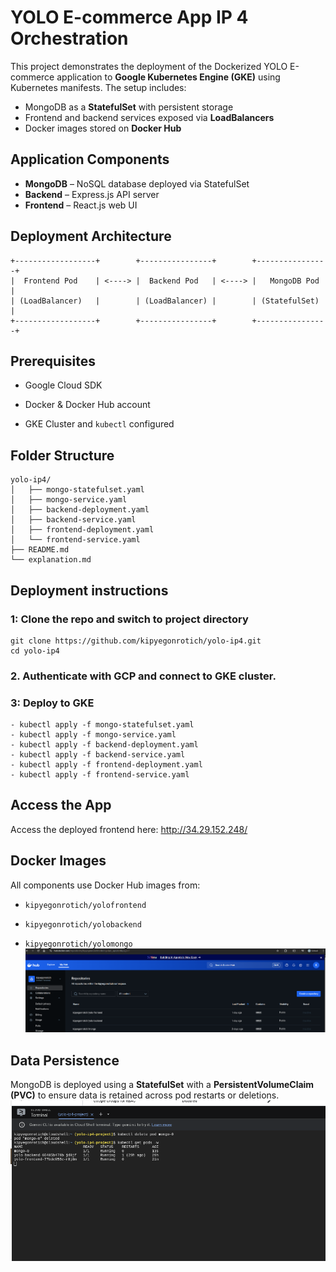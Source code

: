# YOLO E-commerce App IP 4 Orchestration 

This project demonstrates the deployment of the Dockerized YOLO E-commerce application to **Google Kubernetes Engine (GKE)** using Kubernetes manifests. The setup includes:

- MongoDB as a **StatefulSet** with persistent storage
- Frontend and backend services exposed via **LoadBalancers**
- Docker images stored on **Docker Hub**

## Application Components

- **MongoDB** – NoSQL database deployed via StatefulSet
- **Backend** – Express.js API server
- **Frontend** – React.js web UI

## Deployment Architecture

```plaintext
+------------------+        +----------------+        +----------------+
|  Frontend Pod    | <----> |  Backend Pod   | <----> |   MongoDB Pod  |
| (LoadBalancer)   |        | (LoadBalancer) |        | (StatefulSet)  |
+------------------+        +----------------+        +----------------+
```
## Prerequisites

-   Google Cloud SDK
    
-   Docker & Docker Hub account
    
-   GKE Cluster and `kubectl` configured
    


## Folder Structure
```plaintext
yolo-ip4/
│   ├── mongo-statefulset.yaml
│   ├── mongo-service.yaml
│   ├── backend-deployment.yaml
│   ├── backend-service.yaml
│   ├── frontend-deployment.yaml
│   └── frontend-service.yaml
├── README.md
└── explanation.md
```

## Deployment instructions
### 1: Clone the repo and switch to project directory
```
git clone https://github.com/kipyegonrotich/yolo-ip4.git
cd yolo-ip4
```
### 2. Authenticate with GCP and connect to GKE cluster.

### 3: Deploy to GKE

```
- kubectl apply -f mongo-statefulset.yaml
- kubectl apply -f mongo-service.yaml
- kubectl apply -f backend-deployment.yaml
- kubectl apply -f backend-service.yaml
- kubectl apply -f frontend-deployment.yaml
- kubectl apply -f frontend-service.yaml
```

## Access the App
Access the deployed frontend here: 		http://34.29.152.248/
## Docker Images
All components use Docker Hub images from:

-   `kipyegonrotich/yolofrontend`
    
-   `kipyegonrotich/yolobackend`
    
-   `kipyegonrotich/yolomongo`
![alt text](dockerimagesc.png)

## Data Persistence
MongoDB is deployed using a **StatefulSet** with a **PersistentVolumeClaim (PVC)** to ensure data is retained across pod restarts or deletions.
![alt text](testpersistencysc.png)